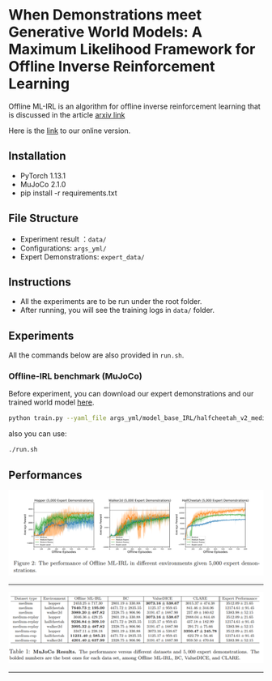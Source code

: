 # When Demonstrations meet Generative World Models: A Maximum Likelihood Framework for Offline Inverse Reinforcement Learning
Offline ML-IRL is an algorithm for offline inverse reinforcement learning that is discussed in the article [arxiv link](http://arxiv.org/abs/2302.07457)

Here is the [link](https://github.com/Cloud0723/ML-IRL) to our online version.
## Installation
- PyTorch 1.13.1
- MuJoCo 2.1.0
- pip install -r requirements.txt


## File Structure
- Experiment result ：`data/`
- Configurations: `args_yml/`
- Expert Demonstrations: `expert_data/`

## Instructions
- All the experiments are to be run under the root folder. 
- After running, you will see the training logs in `data/` folder.

## Experiments
All the commands below are also provided in `run.sh`.

### Offline-IRL benchmark (MuJoCo)
Before experiment, you can download our expert demonstrations and our trained world model [here](https://drive.google.com/drive/folders/1BbEZLEKP6HAijeRBXG0V3JLSrB0FIQg6?usp=drive_link).

```bash
python train.py --yaml_file args_yml/model_base_IRL/halfcheetah_v2_medium.yml --seed 0 --uuid halfcheetah_result 
```
also you can use:
```bash
./run.sh
```

## Performances
![Graph](imgs/fig_1.png)

-----

![Graph](imgs/fig_2.png)

----
